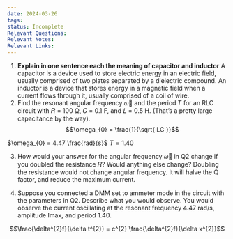 ```yaml
---
date: 2024-03-26
tags: 
status: Incomplete
Relevant Questions: 
Relevant Notes: 
Relevant Links:
---
```

1. **Explain in one sentence each the meaning of capacitor and inductor**
	A capacitor is a device used to store electric energy in an electric field, usually comprised of two plates separated by a dielectric compound. An inductor is a device that stores energy in a magnetic field when a current flows through it, usually comprised of a coil of wire.
2. Find the resonant angular frequency 𝜔଴ and the period 𝑇 for an RLC circuit with 𝑅 = 100 Ω, 𝐶 = 0.1 F, and 𝐿 = 0.5 H. (That’s a pretty large capacitance by the way).
$$\omega_{0} = \frac{1}{\sqrt{ LC }}$$

$\omega_{0} = 4.47 \frac{rad}{s}$
$T = 1.40$

3. How would your answer for the angular frequency 𝜔଴ in Q2 change if you doubled the resistance 𝑅? Would anything else change?
Doubling the resistance would not change angular frequency. It will halve the Q factor, and reduce the maximum current.

4. Suppose you connected a DMM set to ammeter mode in the circuit with the parameters in Q2. Describe what you would observe.
You would observe the current oscillating at the resonant frequency 4.47 rad/s, amplitude Imax, and period 1.40.

$$\frac{\delta^{2}f}{\delta t^{2}} = c^{2} \frac{\delta^{2}f}{\delta x^{2}}$$